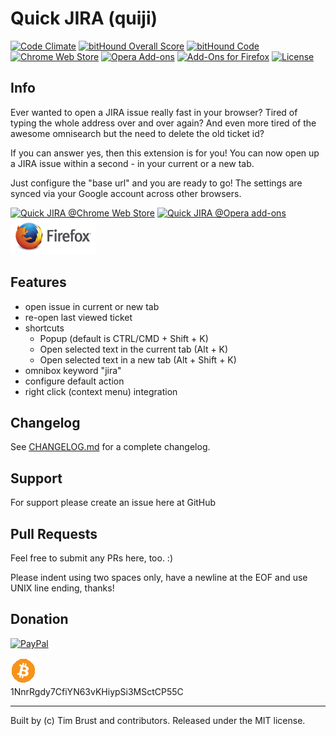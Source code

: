 # Quick JIRA (quiji)
[![Code Climate](https://codeclimate.com/github/timbru31/quickjira/badges/gpa.svg)](https://codeclimate.com/github/timbru31/quickjira)
[![bitHound Overall Score](https://www.bithound.io/github/timbru31/quickjira/badges/score.svg)](https://www.bithound.io/github/timbru31/quickjira)
[![bitHound Code](https://www.bithound.io/github/timbru31/quickjira/badges/code.svg)](https://www.bithound.io/github/timbru31/quickjira)
[![Chrome Web Store](https://img.shields.io/badge/Chrome%20Web%20Store-v0.9.1-orange.svg)](https://chrome.google.com/webstore/detail/quick-jira/acdnmaeifljongleeegkkfnfcopblokj)
[![Opera Add-ons](https://img.shields.io/badge/Opera%20Add--ons-v0.9.1-orange.svg)](https://addons.opera.com/extensions/details/quick-jira)
[![Add-Ons for Firefox](https://img.shields.io/badge/Add--ons%20for%20Firefox-v0.9.1-orange.svg)](https://addons.mozilla.org/firefox/addon/quickjira)
[![License](https://img.shields.io/badge/License-MIT-blue.svg)](LICENSE)

## Info
Ever wanted to open a JIRA issue really fast in your browser?
Tired of typing the whole address over and over again?
And even more tired of the awesome omnisearch but the need to delete the old ticket id?

If you can answer yes, then this extension is for you!
You can now open up a JIRA issue within a second - in your current or a new tab.

Just configure the "base url" and you are ready to go!
The settings are synced via your Google account across other browsers.

[![Quick JIRA @Chrome Web Store](https://developer.chrome.com/webstore/images/ChromeWebStore_Badge_v2_206x58.png "QuickJIRA @Chrome Web Store")](https://chrome.google.com/webstore/detail/quick-jira/acdnmaeifljongleeegkkfnfcopblokj)
[<img alt="Quick JIRA @Opera add-ons" src="https://dev.opera.com/extensions/branding-guidelines/addons_206x58_en@2x.png" height="58" width="206">](https://addons.opera.com/extensions/details/quick-jira)
[<img alt="Quick JIRA @Add-Ons for Firefox" src="./images/firefox_logo-wordmark-horiz_RGB.png" height="58">](https://addons.mozilla.org/firefox/addon/quickjira)


## Features
* open issue in current or new tab
* re-open last viewed ticket
* shortcuts
  * Popup (default is CTRL/CMD + Shift + K)
  * Open selected text in the current tab (Alt + K)
  * Open selected text in a new tab (Alt + Shift + K)
* omnibox keyword "jira"
* configure default action
* right click (context menu) integration

## Changelog

See [CHANGELOG.md](CHANGELOG.md) for a complete changelog.

## Support
For support please create an issue here at GitHub

## Pull Requests
Feel free to submit any PRs here, too. :)

Please indent using two spaces only, have a newline at the EOF and use UNIX line ending, thanks!

## Donation
[![PayPal](https://www.paypalobjects.com/en_US/i/btn/btn_donateCC_LG.gif "Donation via PayPal")](https://www.paypal.com/cgi-bin/webscr?cmd=_s-xclick&hosted_button_id=T9TEV7Q88B9M2)

![BitCoin](./images/bitcoin_logo.png "Donation via BitCoins")  
1NnrRgdy7CfiYN63vKHiypSi3MSctCP55C

---
Built by (c) Tim Brust and contributors. Released under the MIT license.
